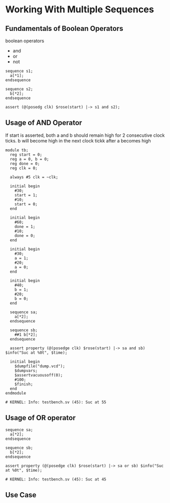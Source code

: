 # Working With Multiple Sequences

## Fundamentals of Boolean Operators
boolean operators
- and
- or
- not

```
sequence s1;
  a[*1];
endsequence

sequence s2;
  b[*2];
endsequence

assert (@(posedg clk) $rose(start) |-> s1 and s2);
```

## Usage of AND Operator
If start is asserted, both a and b should remain high for 2 consecutive clock ticks. b will become high in the next clock tickk after a becomes high
```
module tb;
  reg start = 0;
  reg a = 0, b = 0;
  reg done = 0;
  reg clk = 0;
  
  always #5 clk = ~clk;
  
  initial begin
    #30;
    start = 1;
    #10;
    start = 0;
  end
  
  initial begin
    #60;
    done = 1;
    #10;
    done = 0;
  end
  
  initial begin
    #30;
    a = 1;
    #20;
    a = 0;
  end
  
  initial begin
    #40;
    b = 1;
    #20;
    b = 0;
  end
  
  sequence sa;
    a[*2];
  endsequence
  
  sequence sb;
    ##1 b[*2];
  endsequence
  
  assert property (@(posedge clk) $rose(start) |-> sa and sb) $info("Suc at %0t", $time);
    
  initial begin
    $dumpfile("dump.vcd");
    $dumpvars;
    $assertvacuousoff(0);
    #100;
    $finish;
  end
endmodule

# KERNEL: Info: testbench.sv (45): Suc at 55
```

## Usage of OR operator
```
sequence sa;
  a[*2];
endsequence

sequence sb;
  b[*2];
endsequence

assert property (@(posedge clk) $rose(start) |-> sa or sb) $info("Suc at %0t", $time);

# KERNEL: Info: testbench.sv (45): Suc at 45
```

## Use Case
